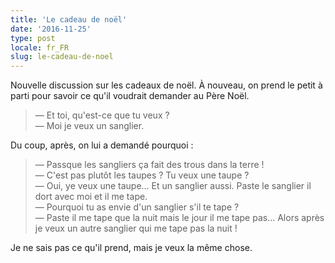 ```yaml
---
title: 'Le cadeau de noël'
date: '2016-11-25'
type: post
locale: fr_FR
slug: le-cadeau-de-noel
---
```


Nouvelle discussion sur les cadeaux de noël. À nouveau, on prend le petit à parti pour savoir ce qu'il voudrait demander au Père Noël.

<!-- more -->

> — Et toi, qu'est-ce que tu veux ?  
> — Moi je veux un sanglier.

Du coup, après, on lui a demandé pourquoi :

> — Passque les sangliers ça fait des trous dans la terre !  
> — C'est pas plutôt les taupes ? Tu veux une taupe ?  
> — Oui, ye veux une taupe… Et un sanglier aussi. Paste le sanglier il dort avec moi et il me tape.  
> — Pourquoi tu as envie d'un sanglier s'il te tape ?  
> — Paste il me tape que la nuit mais le jour il me tape pas… Alors après je veux un autre sanglier qui me tape pas la nuit !

Je ne sais pas ce qu'il prend, mais je veux la même chose.
